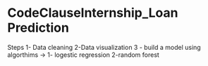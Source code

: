 # CodeClauseInternship_Loan Prediction
 
Steps 
1- Data cleaning 
2-Data visualization 
3 - build a model using algorthims -> 1- logestic regression 2-random forest
